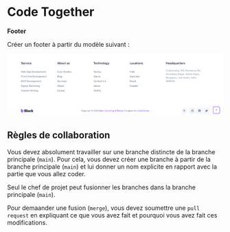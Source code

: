 # Code Together

**Footer**

Créer un footer à partir du modèle suivant :

![Footer](./assets/footer.png)

## Règles de collaboration

Vous devez absolument travailler sur une branche distincte de la branche principale (`main`). Pour cela, vous devez créer une branche à partir de la branche principale (`main`) et lui donner un nom explicite en rapport avec la partie que vous allez coder.

Seul le chef de projet peut fusionner les branches dans la branche principale (`main`).

Pour demaander une fusion (`merge`), vous devez soumettre une `pull request` en expliquant ce que vous avez fait et pourquoi vous avez fait ces modifications.